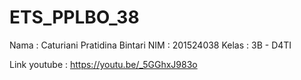 # ETS_PPLBO_38
Nama : Caturiani Pratidina Bintari
NIM : 201524038
Kelas : 3B - D4TI

Link youtube : https://youtu.be/_5GGhxJ983o
